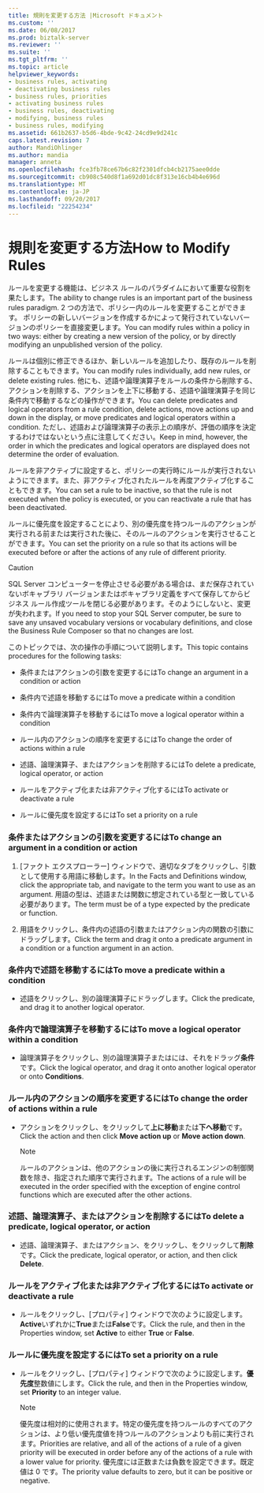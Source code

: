 ```yaml
---
title: 規則を変更する方法 |Microsoft ドキュメント
ms.custom: ''
ms.date: 06/08/2017
ms.prod: biztalk-server
ms.reviewer: ''
ms.suite: ''
ms.tgt_pltfrm: ''
ms.topic: article
helpviewer_keywords:
- business rules, activating
- deactivating business rules
- business rules, priorities
- activating business rules
- business rules, deactivating
- modifying, business rules
- business rules, modifying
ms.assetid: 661b2637-b5d6-4bde-9c42-24cd9e9d241c
caps.latest.revision: 7
author: MandiOhlinger
ms.author: mandia
manager: anneta
ms.openlocfilehash: fce3fb78ce67b6c82f2301dfcb4cb2175aee0dde
ms.sourcegitcommit: cb908c540d8f1a692d01dc8f313e16cb4b4e696d
ms.translationtype: MT
ms.contentlocale: ja-JP
ms.lasthandoff: 09/20/2017
ms.locfileid: "22254234"
---
```

# <a name="how-to-modify-rules"></a><span data-ttu-id="a7dc0-102">規則を変更する方法</span><span class="sxs-lookup"><span data-stu-id="a7dc0-102">How to Modify Rules</span></span>
<span data-ttu-id="a7dc0-103">ルールを変更する機能は、ビジネス ルールのパラダイムにおいて重要な役割を果たします。</span><span class="sxs-lookup"><span data-stu-id="a7dc0-103">The ability to change rules is an important part of the business rules paradigm.</span></span> <span data-ttu-id="a7dc0-104">2 つの方法で、ポリシー内のルールを変更することができます。 ポリシーの新しいバージョンを作成するかによって発行されていないバージョンのポリシーを直接変更します。</span><span class="sxs-lookup"><span data-stu-id="a7dc0-104">You can modify rules within a policy in two ways: either by creating a new version of the policy, or by directly modifying an unpublished version of the policy.</span></span>  
  
 <span data-ttu-id="a7dc0-105">ルールは個別に修正できるほか、新しいルールを追加したり、既存のルールを削除することもできます。</span><span class="sxs-lookup"><span data-stu-id="a7dc0-105">You can modify rules individually, add new rules, or delete existing rules.</span></span> <span data-ttu-id="a7dc0-106">他にも、述語や論理演算子をルールの条件から削除する、アクションを削除する、アクションを上下に移動する、述語や論理演算子を同じ条件内で移動するなどの操作ができます。</span><span class="sxs-lookup"><span data-stu-id="a7dc0-106">You can delete predicates and logical operators from a rule condition, delete actions, move actions up and down in the display, or move predicates and logical operators within a condition.</span></span> <span data-ttu-id="a7dc0-107">ただし、述語および論理演算子の表示上の順序が、評価の順序を決定するわけではないという点に注意してください。</span><span class="sxs-lookup"><span data-stu-id="a7dc0-107">Keep in mind, however, the order in which the predicates and logical operators are displayed does not determine the order of evaluation.</span></span>  
  
 <span data-ttu-id="a7dc0-108">ルールを非アクティブに設定すると、ポリシーの実行時にルールが実行されないようにできます。また、非アクティブ化されたルールを再度アクティブ化することもできます。</span><span class="sxs-lookup"><span data-stu-id="a7dc0-108">You can set a rule to be inactive, so that the rule is not executed when the policy is executed, or you can reactivate a rule that has been deactivated.</span></span>  
  
 <span data-ttu-id="a7dc0-109">ルールに優先度を設定することにより、別の優先度を持つルールのアクションが実行される前または実行された後に、そのルールのアクションを実行させることができます。</span><span class="sxs-lookup"><span data-stu-id="a7dc0-109">You can set the priority on a rule so that its actions will be executed before or after the actions of any rule of different priority.</span></span>  
  
> [!CAUTION]
>  <span data-ttu-id="a7dc0-110">SQL Server コンピューターを停止させる必要がある場合は、まだ保存されていないボキャブラリ バージョンまたはボキャブラリ定義をすべて保存してからビジネス ルール作成ツールを閉じる必要があります。そのようにしないと、変更が失われます。</span><span class="sxs-lookup"><span data-stu-id="a7dc0-110">If you need to stop your SQL Server computer, be sure to save any unsaved vocabulary versions or vocabulary definitions, and close the Business Rule Composer so that no changes are lost.</span></span>  
  
 <span data-ttu-id="a7dc0-111">このトピックでは、次の操作の手順について説明します。</span><span class="sxs-lookup"><span data-stu-id="a7dc0-111">This topic contains procedures for the following tasks:</span></span>  
  
-   <span data-ttu-id="a7dc0-112">条件またはアクションの引数を変更するには</span><span class="sxs-lookup"><span data-stu-id="a7dc0-112">To change an argument in a condition or action</span></span>  
  
-   <span data-ttu-id="a7dc0-113">条件内で述語を移動するには</span><span class="sxs-lookup"><span data-stu-id="a7dc0-113">To move a predicate within a condition</span></span>  
  
-   <span data-ttu-id="a7dc0-114">条件内で論理演算子を移動するには</span><span class="sxs-lookup"><span data-stu-id="a7dc0-114">To move a logical operator within a condition</span></span>  
  
-   <span data-ttu-id="a7dc0-115">ルール内のアクションの順序を変更するには</span><span class="sxs-lookup"><span data-stu-id="a7dc0-115">To change the order of actions within a rule</span></span>  
  
-   <span data-ttu-id="a7dc0-116">述語、論理演算子、またはアクションを削除するには</span><span class="sxs-lookup"><span data-stu-id="a7dc0-116">To delete a predicate, logical operator, or action</span></span>  
  
-   <span data-ttu-id="a7dc0-117">ルールをアクティブ化または非アクティブ化するには</span><span class="sxs-lookup"><span data-stu-id="a7dc0-117">To activate or deactivate a rule</span></span>  
  
-   <span data-ttu-id="a7dc0-118">ルールに優先度を設定するには</span><span class="sxs-lookup"><span data-stu-id="a7dc0-118">To set a priority on a rule</span></span>  
  
### <a name="to-change-an-argument-in-a-condition-or-action"></a><span data-ttu-id="a7dc0-119">条件またはアクションの引数を変更するには</span><span class="sxs-lookup"><span data-stu-id="a7dc0-119">To change an argument in a condition or action</span></span>  
  
1.  <span data-ttu-id="a7dc0-120">[ファクト エクスプローラー] ウィンドウで、適切なタブをクリックし、引数として使用する用語に移動します。</span><span class="sxs-lookup"><span data-stu-id="a7dc0-120">In the Facts and Definitions window, click the appropriate tab, and navigate to the term you want to use as an argument.</span></span> <span data-ttu-id="a7dc0-121">用語の型は、述語または関数に想定されている型と一致している必要があります。</span><span class="sxs-lookup"><span data-stu-id="a7dc0-121">The term must be of a type expected by the predicate or function.</span></span>  
  
2.  <span data-ttu-id="a7dc0-122">用語をクリックし、条件内の述語の引数またはアクション内の関数の引数にドラッグします。</span><span class="sxs-lookup"><span data-stu-id="a7dc0-122">Click the term and drag it onto a predicate argument in a condition or a function argument in an action.</span></span>  
  
### <a name="to-move-a-predicate-within-a-condition"></a><span data-ttu-id="a7dc0-123">条件内で述語を移動するには</span><span class="sxs-lookup"><span data-stu-id="a7dc0-123">To move a predicate within a condition</span></span>  
  
-   <span data-ttu-id="a7dc0-124">述語をクリックし、別の論理演算子にドラッグします。</span><span class="sxs-lookup"><span data-stu-id="a7dc0-124">Click the predicate, and drag it to another logical operator.</span></span>  
  
### <a name="to-move-a-logical-operator-within-a-condition"></a><span data-ttu-id="a7dc0-125">条件内で論理演算子を移動するには</span><span class="sxs-lookup"><span data-stu-id="a7dc0-125">To move a logical operator within a condition</span></span>  
  
-   <span data-ttu-id="a7dc0-126">論理演算子をクリックし、別の論理演算子またはには、それをドラッグ**条件**です。</span><span class="sxs-lookup"><span data-stu-id="a7dc0-126">Click the logical operator, and drag it onto another logical operator or onto **Conditions**.</span></span>  
  
### <a name="to-change-the-order-of-actions-within-a-rule"></a><span data-ttu-id="a7dc0-127">ルール内のアクションの順序を変更するには</span><span class="sxs-lookup"><span data-stu-id="a7dc0-127">To change the order of actions within a rule</span></span>  
  
-   <span data-ttu-id="a7dc0-128">アクションをクリックし、をクリックして**上に移動**または**下へ移動**です。</span><span class="sxs-lookup"><span data-stu-id="a7dc0-128">Click the action and then click **Move action up** or **Move action down**.</span></span>  
  
    > [!NOTE]
    >  <span data-ttu-id="a7dc0-129">ルールのアクションは、他のアクションの後に実行されるエンジンの制御関数を除き、指定された順序で実行されます。</span><span class="sxs-lookup"><span data-stu-id="a7dc0-129">The actions of a rule will be executed in the order specified with the exception of engine control functions which are executed after the other actions.</span></span>  
  
### <a name="to-delete-a-predicate-logical-operator-or-action"></a><span data-ttu-id="a7dc0-130">述語、論理演算子、またはアクションを削除するには</span><span class="sxs-lookup"><span data-stu-id="a7dc0-130">To delete a predicate, logical operator, or action</span></span>  
  
-   <span data-ttu-id="a7dc0-131">述語、論理演算子、またはアクション、をクリックし、をクリックして**削除**です。</span><span class="sxs-lookup"><span data-stu-id="a7dc0-131">Click the predicate, logical operator, or action, and then click **Delete**.</span></span>  
  
### <a name="to-activate-or-deactivate-a-rule"></a><span data-ttu-id="a7dc0-132">ルールをアクティブ化または非アクティブ化するには</span><span class="sxs-lookup"><span data-stu-id="a7dc0-132">To activate or deactivate a rule</span></span>  
  
-   <span data-ttu-id="a7dc0-133">ルールをクリックし、[プロパティ] ウィンドウで次のように設定します。 **Active**いずれかに**True**または**False**です。</span><span class="sxs-lookup"><span data-stu-id="a7dc0-133">Click the rule, and then in the Properties window, set **Active** to either **True** or **False**.</span></span>  
  
### <a name="to-set-a-priority-on-a-rule"></a><span data-ttu-id="a7dc0-134">ルールに優先度を設定するには</span><span class="sxs-lookup"><span data-stu-id="a7dc0-134">To set a priority on a rule</span></span>  
  
-   <span data-ttu-id="a7dc0-135">ルールをクリックし、[プロパティ] ウィンドウで次のように設定します。**優先度**整数値にします。</span><span class="sxs-lookup"><span data-stu-id="a7dc0-135">Click the rule, and then in the Properties window, set **Priority** to an integer value.</span></span>  
  
    > [!NOTE]
    >  <span data-ttu-id="a7dc0-136">優先度は相対的に使用されます。特定の優先度を持つルールのすべてのアクションは、より低い優先度値を持つルールのアクションよりも前に実行されます。</span><span class="sxs-lookup"><span data-stu-id="a7dc0-136">Priorities are relative, and all of the actions of a rule of a given priority will be executed in order before any of the actions of a rule with a lower value for priority.</span></span> <span data-ttu-id="a7dc0-137">優先度には正数または負数を設定できます。既定値は 0 です。</span><span class="sxs-lookup"><span data-stu-id="a7dc0-137">The priority value defaults to zero, but it can be positive or negative.</span></span>